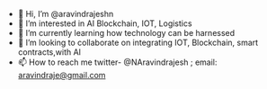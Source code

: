 - 👋 Hi, I’m @aravindrajeshn
- 👀 I’m interested in AI Blockchain, IOT, Logistics 
- 🌱 I’m currently learning how technology can be harnessed
- 💞️ I’m looking to collaborate on integrating IOT, Blockchain, smart contracts,with AI
- 📫 How to reach me twitter- @NAravindrajesh ; email: aravindraje@gmail.com

<!---
aravindrajeshn/aravindrajeshn is a ✨ special ✨ repository because its `README.md` (this file) appears on your GitHub profile.
You can click the Preview link to take a look at your changes.
--->
